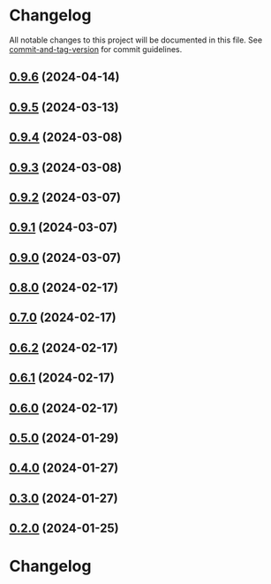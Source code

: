 # Changelog

All notable changes to this project will be documented in this file. See [commit-and-tag-version](https://github.com/absolute-version/commit-and-tag-version) for commit guidelines.

## [0.9.6](https://github.com/privet-kitty/obsidian-blogger/compare/0.9.5...0.9.6) (2024-04-14)

## [0.9.5](https://github.com/privet-kitty/obsidian-blogger/compare/0.9.4...0.9.5) (2024-03-13)

## [0.9.4](https://github.com/privet-kitty/obsidian-blogger/compare/0.9.3...0.9.4) (2024-03-08)

## [0.9.3](https://github.com/privet-kitty/obsidian-blogger/compare/0.9.2...0.9.3) (2024-03-08)

## [0.9.2](https://github.com/privet-kitty/obsidian-blogger/compare/0.9.1...0.9.2) (2024-03-07)

## [0.9.1](https://github.com/privet-kitty/obsidian-blogger/compare/0.9.0...0.9.1) (2024-03-07)

## [0.9.0](https://github.com/privet-kitty/obsidian-blogger/compare/0.8.0...0.9.0) (2024-03-07)

## [0.8.0](https://github.com/privet-kitty/obsidian-blogger/compare/0.7.0...0.8.0) (2024-02-17)

## [0.7.0](https://github.com/privet-kitty/obsidian-blogger/compare/0.6.2...0.7.0) (2024-02-17)

## [0.6.2](https://github.com/privet-kitty/obsidian-blogger/compare/v0.6.1...v0.6.2) (2024-02-17)

## [0.6.1](https://github.com/privet-kitty/obsidian-blogger/compare/0.6.0...0.6.1) (2024-02-17)

## [0.6.0](https://github.com/privet-kitty/obsidian-blogger/compare/0.5.0...0.6.0) (2024-02-17)

## [0.5.0](https://github.com/privet-kitty/obsidian-blogger/compare/0.4.0...0.5.0) (2024-01-29)

## [0.4.0](https://github.com/privet-kitty/obsidian-blogger/compare/0.3.0...0.4.0) (2024-01-27)

## [0.3.0](https://github.com/privet-kitty/obsidian-blogger/compare/0.2.0...0.3.0) (2024-01-27)

## [0.2.0](https://github.com/privet-kitty/obsidian-blogger/compare/0.1.0...0.2.0) (2024-01-25)

# Changelog
